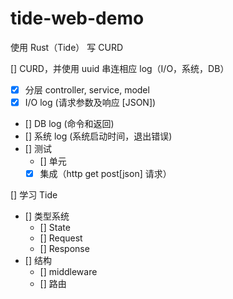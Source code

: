 # tide-web-demo

使用 Rust（Tide） 写 CURD

[] CURD，并使用 uuid 串连相应 log（I/O，系统，DB）

- [x] 分层 controller, service, model
- [x] I/O log (请求参数及响应 [JSON])
- [] DB log (命令和返回)
- [] 系统 log (系统启动时间，退出错误)
- [] 测试
  - [] 单元
  - [x] 集成（http get post[json] 请求）

[] 学习 Tide

- [] 类型系统
  - [] State
  - [] Request
  - [] Response
- [] 结构
  - [] middleware
  - [] 路由
